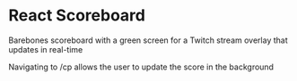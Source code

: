 # React Scoreboard

Barebones scoreboard with a green screen for a Twitch stream overlay that updates in real-time

Navigating to /cp allows the user to update the score in the background
